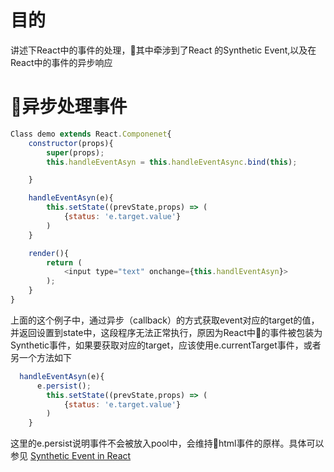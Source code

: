 # 目的
讲述下React中的事件的处理，其中牵涉到了React 的Synthetic Event,以及在React中的事件的异步响应

# 异步处理事件
```javascript
Class demo extends React.Componenet{
    constructor(props){
        super(props);
        this.handleEventAsyn = this.handleEventAsync.bind(this);

    }

    handleEventAsyn(e){
        this.setState((prevState,props) => (
            {status: 'e.target.value'}
        )
    }

    render(){
        return (
            <input type="text" onchange={this.handlEventAsyn}>
        );
    }
}
```
上面的这个例子中，通过异步（callback）的方式获取event对应的target的值，并返回设置到state中，这段程序无法正常执行，原因为React中的事件被包装为Synthetic事件，如果要获取对应的target，应该使用e.currentTarget事件，或者另一个方法如下
```javascript
  handleEventAsyn(e){
      e.persist();
        this.setState((prevState,props) => (
            {status: 'e.target.value'}
        )
    }
```
这里的e.persist说明事件不会被放入pool中，会维持html事件的原样。具体可以参见 [Synthetic Event in React](https://reactjs.org/docs/events.html)
